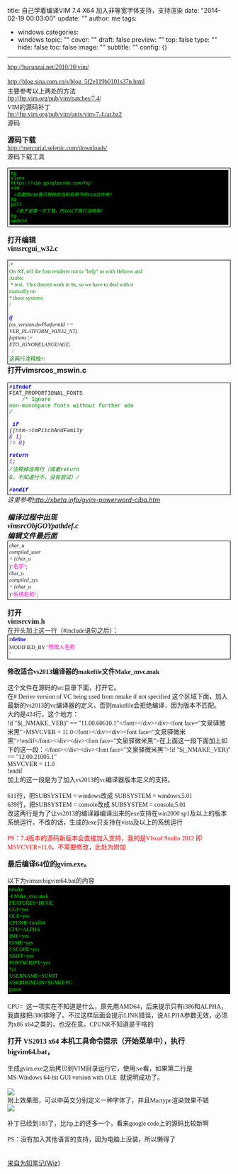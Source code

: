 title: 自己学着编译VIM 7.4 X64 加入非等宽字体支持，支持渲染
date: "2014-02-19 00:03:00"
update: ""
author: me
tags:
- windows
categories:
- windows
topic: ""
cover: ""
draft: false
preview: ""
top: false
type: ""
hide: false
toc: false
image: ""
subtitle: ""
config: {}


---



<a href="http://bucunzai.net/2010/10/vim/" _src="http://bucunzai.net/2010/10/vim/"><font face="文泉驿微米黑">http://bucunzai.net/2010/10/vim/</font></a><div><span style="color: inherit; font-size: 10.5pt; line-height: 1.5;"><font face="文泉驿微米黑"><a href="http://blog.sina.com.cn/s/blog_5f2e119b0101s37n.html" _src="http://blog.sina.com.cn/s/blog_5f2e119b0101s37n.html">http://blog.sina.com.cn/s/blog_5f2e119b0101s37n.html</a> </font></span></div><!--more--><div><font face="文泉驿微米黑">主要参考以上两处的方法</font></div><div><font face="文泉驿微米黑"><a href="http://ftp://ftp.vim.org/pub/vim/patches/7.4/" _src="http://ftp://ftp.vim.org/pub/vim/patches/7.4/">ftp://ftp.vim.org/pub/vim/patches/7.4/</a> </font></div><div><font face="文泉驿微米黑">VIM的源码补丁</font></div><div><font face="文泉驿微米黑"><a href="http://ftp://ftp.vim.org/pub/vim/unix/vim-7.4.tar.bz2" _src="http://ftp://ftp.vim.org/pub/vim/unix/vim-7.4.tar.bz2">ftp://ftp.vim.org/pub/vim/unix/vim-7.4.tar.bz2</a> </font></div><div><font face="文泉驿微米黑">源码</font></div><div><font face="文泉驿微米黑"><br></font></div><div><b><span data-wiz-span="data-wiz-span" style="font-size: 12pt;"><font face="文泉驿微米黑">源码下载</font></span></b></div><div><font face="文泉驿微米黑"><a href="http://mercurial.selenic.com/downloads/" _src="http://mercurial.selenic.com/downloads/">http://mercurial.selenic.com/downloads/</a> </font></div><div><font face="文泉驿微米黑">源码下载工具</font></div><div><div><font face="文泉驿微米黑"><br></font></div><div><code><div style="border: 1px solid black; margin-left: auto; margin-right: auto; padding: 3px; font-size: 12px;"><code><div style="background-color: rgb(0, 0, 0); color: rgb(0, 255, 0); border: 1px solid rgb(242, 242, 242); margin-left: auto; margin-right: auto; padding: 3px; font-family: 'Courier New';"><div>hg clone https<font color="#00ff00">:</font><font color="#00ff00">/</font><font color="#00ff00">/</font>vim.googlecode.com<font color="#00ff00">/</font>hg<font color="#00ff00">/</font> vim &nbsp;<font color="#00ff00">/</font><font color="#00ff00">*</font>后面的vim表示保存的当前目录下的vim文件夹<font color="#00ff00">*</font><font color="#00ff00">/</font><br>hg pull &nbsp; &nbsp;&nbsp;&nbsp; &nbsp;&nbsp;&nbsp; &nbsp;&nbsp;<font color="#00ff00">/</font><font color="#00ff00">*</font>由于是第一次下载，所以以下两行没啥用<font color="#00ff00">*</font><font color="#00ff00">/</font><br>hg update</div></div></code></div></code></div></div><div><font face="文泉驿微米黑"><br></font></div><div><span data-wiz-span="data-wiz-span" style="font-size: 12pt;"><b><font face="文泉驿微米黑">打开编辑</font></b></span></div><div><span data-wiz-span="data-wiz-span" style="font-size: 12pt;"><b><font face="文泉驿微米黑">vimsrcgui_w32.c</font></b></span></div><div><font face="文泉驿微米黑"><br></font></div><div><code><div style="border: 1px solid black; margin-left: auto; margin-right: auto; padding: 3px; font-size: 12px;"><div><font face="文泉驿微米黑"><font color="#008000">/* On NT, tell the font renderer not to "help" us with Hebrew and Arabic<br>&nbsp;* text.&nbsp; This doesn't work in 9x, so we have to deal with it manually on<br>* those systems. */</font><br><br><font color="#0000FF"><b>if</b></font> (os_version.dwPlatformId <font color="#333399">==</font> VER_PLATFORM_WIN32_NT)<br>foptions <font color="#333399">|=</font> ETO_IGNORELANGUAGE;<br>&nbsp; <font color="#008000">/* 这两行注释掉*/</font></font></div></div></code></div><div><div><b><span data-wiz-span="data-wiz-span" style="font-size: 12pt;">打开vimsrcos_mswin.c</span></b></div><div><br></div><div><code><div style="border: 1px solid black; margin-left: auto; margin-right: auto; padding: 3px; font-family: 'Courier New'; font-size: 12px;"><div>#<font color="#0000FF"><b>ifndef</b></font> FEAT_PROPORTIONAL_FONTS<br>&nbsp;&nbsp;&nbsp; <font color="#008000">/* Ignore non-monospace fonts without further ado */</font><br>&nbsp;&nbsp;&nbsp;<br>&nbsp;<font color="#0000FF"><b>if</b></font> ((ntm<font color="#333399">-</font><font color="#333399">&gt;</font>tmPitchAndFamily <font color="#333399">&amp;</font> <font color="#6E00AA">1</font>) <font color="#333399">!=</font> <font color="#6E00AA">0</font>)<br>&nbsp;&nbsp;&nbsp; <font color="#0000FF"><b>return</b></font> <font color="#6E00AA">1</font>;<br><font color="#008000">/*注释掉这两行（或者return 0，不知道行不，没有尝试）*/</font><br><br>#<font color="#0000FF"><b>endif</b></font></div></div></code></div></div><div>这里参考<a href="http://xbeta.info/gvim-powerword-ciba.htm" _src="http://xbeta.info/gvim-powerword-ciba.htm">http://xbeta.info/gvim-powerword-ciba.htm</a> </div><div><br></div><div><b><span data-wiz-span="data-wiz-span" style="font-size: 12pt;"><font face="文泉驿微米黑">编译过程中出现</font></span></b></div><div><b><span data-wiz-span="data-wiz-span" style="font-size: 12pt;"><font face="文泉驿微米黑">vimsrcObjGOY***pathdef.c</font></span></b></div><div><b><span data-wiz-span="data-wiz-span" style="font-size: 12pt;"><font face="文泉驿微米黑">编辑文件最后面</font></span></b></div><div><code><div style="border: 1px solid black; margin-left: auto; margin-right: auto; padding: 3px; font-size: 12px;"><div><font face="文泉驿微米黑">char_u <font color="#333399">*</font>compiled_user <font color="#333399">=</font> (char_u <font color="#333399">*</font>)<font color="#FF00BF">"名字"</font>;<br>char_u <font color="#333399">*</font>compiled_sys <font color="#333399">=</font> (char_u <font color="#333399">*</font>)<font color="#FF00BF">"系统名称"</font>;</font></div></div></code></div><div><font face="文泉驿微米黑"><br></font></div><div><b><span data-wiz-span="data-wiz-span" style="font-size: 12pt;"><font face="文泉驿微米黑">打开</font></span></b></div><div><b><span data-wiz-span="data-wiz-span" style="font-size: 12pt;"><font face="文泉驿微米黑">vimsrcvim.h</font></span></b></div><div><div><font face="文泉驿微米黑">在开头加上这一行（#include语句之后）：</font></div><div><code><div style="border: 1px solid black; margin-left: auto; margin-right: auto; padding: 3px; font-size: 12px;"><div><font face="文泉驿微米黑">#<font color="#0000FF"><b>define</b></font> MODIFIED_BY <font color="#FF00BF">"修改人名称 "</font></font></div></div></code></div></div><div><font face="文泉驿微米黑"><br></font></div><div><span data-wiz-span="data-wiz-span" style="font-size: 11pt;"><b><font face="文泉驿微米黑">修改适合vs2013编译器的makefile文件Make_mvc.mak</font></b></span></div><div><font face="文泉驿微米黑"><br></font></div><div><div><font face="文泉驿微米黑">这个文件在源码的src目录下面，打开它。</font></div><div><font face="文泉驿微米黑">在# Derive version of VC being used from nmake if not specified 这个区域下面，加入最新的vs2013的vc编译器的定义，否则makefile会拒绝编译，因为版本不匹配。</font></div><div><font face="文泉驿微米黑">大约是424行，这个地方：</font></div><div><font face="文泉驿微米黑">!if "$(_NMAKE_VER)" == "11.00.60610.1"</font></div><div><font face="文泉驿微米黑">MSVCVER = 11.0</font></div><div><font face="文泉驿微米黑">!endif</font></div><div><font face="文泉驿微米黑">在上面这一段下面加上如下的这一段：</font></div><div><font face="文泉驿微米黑">!if "$(_NMAKE_VER)" == "12.00.21005.1"</font></div><div><font face="文泉驿微米黑">MSVCVER = 11.0</font></div><div><font face="文泉驿微米黑">!endif</font></div><div><font face="文泉驿微米黑">加上的这一段是为了加入vs2013的vc编译器版本定义的支持。</font></div></div><div><font face="文泉驿微米黑"><br></font></div><div><div><font face="文泉驿微米黑">611行，把SUBSYSTEM = windows改成 SUBSYSTEM = windows,5.01</font></div><div><font face="文泉驿微米黑">639行，把SUBSYSTEM = console改成 SUBSYSTEM = console,5.01</font></div><div><font face="文泉驿微米黑">改这两行是为了让vs2013的编译器编译出来的exe支持在win2000 sp1及以上的版本系统运行，不改的话，生成的exe只支持在vista及以上的系统运行</font></div></div><div><font face="文泉驿微米黑"><br></font></div><div><font color="#ff0000" face="文泉驿微米黑">PS：7.4版本的源码新版本会直接加入支持，我的是VIsual Studio 2012 即MSVCVER=11.0，不需要修改，此处为附加</font></div><div><font face="文泉驿微米黑"><br></font></div><div><div><b><span data-wiz-span="data-wiz-span" style="font-size: 12pt;"><font face="文泉驿微米黑">最后编译64位的gvim.exe。</font></span></b></div><div><font face="文泉驿微米黑"><br></font></div><div><font face="文泉驿微米黑">以下为vimsrcbigvim64.bat的内容</font></div><div><code><div style="background-color: rgb(0, 0, 0); color: rgb(0, 255, 0); border: 1px solid rgb(242, 242, 242); margin-left: auto; margin-right: auto; padding: 3px; font-size: 12px;"><div><font face="文泉驿微米黑">nmake <font color="#00ff00">-</font>f Make_mvc.mak FEATURES<font color="#00ff00">=</font>HUGE GUI<font color="#00ff00">=</font>yes OLE<font color="#00ff00">=</font>yes CPUNR<font color="#00ff00">=</font>Intel64 CPU<font color="#00ff00">=</font>ALPHA IME<font color="#00ff00">=</font>yes GIME<font color="#00ff00">=</font>yes CSCOPE<font color="#00ff00">=</font>yes SNIFF<font color="#00ff00">=</font>yes POSTSCRIPT<font color="#00ff00">=</font>yes <font color="#00ff00">%</font><font color="#00ff00">1</font> USERNAME<font color="#00ff00">=</font>SUMIT USERDOMAIN<font color="#00ff00">=</font>SUMIT<font color="#00ff00">-</font>PC<br>pause</font></div></div></code></div><div><font face="文泉驿微米黑"><br></font></div><div><font face="文泉驿微米黑">CPU= &nbsp;这一项实在不知道是什么，原先用AMD64，后来提示只有i386和ALPHA，我直接把i386排除了。不过这样后面会提示LINK错误，说ALPHA参数无效，必须为x86 x64之类的，也没在意。CPUNR不知道是干啥的</font></div><div><font face="文泉驿微米黑"><br></font></div><div><b><span data-wiz-span="data-wiz-span" style="font-size: 12pt;"><font face="文泉驿微米黑">打开 VS2013 x64 本机工具命令提示（开始菜单中），执行bigvim64.bat，</font></span></b></div><div><font face="文泉驿微米黑"><br></font></div><div><font face="文泉驿微米黑">生成gvim.exe之后拷贝到VIM目录运行它，使用:ve看，如果第二行是</font></div><div><font face="文泉驿微米黑">MS-Windows 64-bit GUI version with OLE&nbsp; 就说明成功了。</font></div></div><div><font face="文泉驿微米黑"><br></font></div><div><font face="文泉驿微米黑"><img src="fb5aed06-8522-498a-b450-6f140d8c1c62_files/236ad6007bf68d48cbabd6dfa9f1691d.png" border="0"></font></div><div><font face="文泉驿微米黑">附上效果图，可以中英文分别定义一种字体了，并且Mactype渲染效果不错<br></font><div><font face="文泉驿微米黑"><img src="http://sumit.space.lc/wp-content/uploads/2014/02/wpid-828969e4f2309e6fc0d9b9b347f41b1a_ed74c95d163b7af39313f6dc232f1f45.png" border="0"></font><div><font face="文泉驿微米黑"><br></font></div></div></div><div><font face="文泉驿微米黑">补丁已经到183了，比ftp上的还多一个，看来google code上的源码比较新啊</font></div><div><font face="文泉驿微米黑"><br></font></div><div><font face="文泉驿微米黑">PS：没有加入其他语言的支持，因为电脑上没装，所以懒得了</font></div><br /><br /><div><a title="来自为知笔记(Wiz)" href="http://www.wiz.cn/i/13dc3a5d">来自为知笔记(Wiz)</a></div><br /><br />
